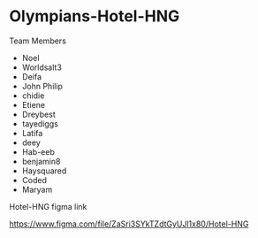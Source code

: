 # Olympians-Hotel-HNG


Team Members
- Noel
- Worldsalt3
- Deifa
- John Philip
- chidie
- Etiene
- Dreybest
- tayediggs
- Latifa
- deey
- Hab-eeb
- benjamin8
- Haysquared
- Coded
- Maryam

Hotel-HNG figma link

https://www.figma.com/file/ZaSri3SYkTZdtGyUJl1x80/Hotel-HNG
